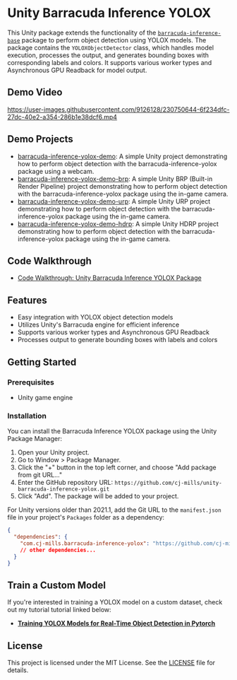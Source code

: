 # Unity Barracuda Inference YOLOX
This Unity package extends the functionality of the [`barracuda-inference-base`](https://github.com/cj-mills/unity-barracuda-inference-base) package to perform object detection using YOLOX models. The package contains the `YOLOXObjectDetector` class, which handles model execution, processes the output, and generates bounding boxes with corresponding labels and colors. It supports various worker types and Asynchronous GPU Readback for model output.



## Demo Video

https://user-images.githubusercontent.com/9126128/230750644-6f234dfc-27dc-40e2-a354-286b1e38dcf6.mp4

## Demo Projects

* [barracuda-inference-yolox-demo](https://github.com/cj-mills/barracuda-inference-yolox-demo): A simple Unity project demonstrating how to perform object detection with the barracuda-inference-yolox package using a webcam.
* [barracuda-inference-yolox-demo-brp](https://github.com/cj-mills/barracuda-inference-yolox-demo-brp): A simple Unity BRP (Built-in Render Pipeline) project demonstrating how  to perform object detection with the barracuda-inference-yolox package using the in-game camera.
* [barracuda-inference-yolox-demo-urp](https://github.com/cj-mills/barracuda-inference-yolox-demo-urp): A simple Unity URP project demonstrating how to perform object detection with the barracuda-inference-yolox package using the in-game camera.
* [barracuda-inference-yolox-demo-hdrp](https://github.com/cj-mills/barracuda-inference-yolox-demo-hdrp): A simple Unity HDRP project demonstrating how to perform object  detection with the barracuda-inference-yolox package using the in-game  camera.

## Code Walkthrough
* [Code Walkthrough: Unity Barracuda Inference YOLOX Package](https://christianjmills.com/posts/unity-barracuda-inference-yolox-walkthrough/)


## Features

- Easy integration with YOLOX object detection models
- Utilizes Unity's Barracuda engine for efficient inference
- Supports various worker types and Asynchronous GPU Readback
- Processes output to generate bounding boxes with labels and colors


## Getting Started

### Prerequisites

- Unity game engine

### Installation

You can install the Barracuda Inference YOLOX package using the Unity Package Manager:

1. Open your Unity project.
2. Go to Window > Package Manager.
3. Click the "+" button in the top left corner, and choose "Add package from git URL..."
4. Enter the GitHub repository URL: `https://github.com/cj-mills/unity-barracuda-inference-yolox.git`
5. Click "Add". The package will be added to your project.

For Unity versions older than 2021.1, add the Git URL to the `manifest.json` file in your project's `Packages` folder as a dependency:

```json
{
  "dependencies": {
    "com.cj-mills.barracuda-inference-yolox": "https://github.com/cj-mills/unity-barracuda-inference-yolox.git",
    // other dependencies...
  }
}
```

## Train a Custom Model

If you're interested in training a YOLOX model on a custom dataset, check out my tutorial tutorial linked below:

- **[Training YOLOX Models for Real-Time Object Detection in Pytorch](https://christianjmills.com/series/tutorials/pytorch-train-object-detector-yolox-series.html)**

## License

This project is licensed under the MIT License. See the [LICENSE](Documentation~/LICENSE) file for details.
